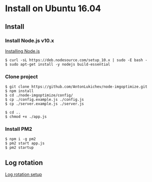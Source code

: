 # Install on Ubuntu 16.04

## Install

### Install Node.js v10.x
[Installing Node.js](https://github.com/nodesource/distributions/blob/master/README.md)
```text
$ curl -sL https://deb.nodesource.com/setup_10.x | sudo -E bash -
$ sudo apt-get install -y nodejs build-essential
```

### Clone project
```text
$ git clone https://github.com/AntonLukichev/node-imgoptimize.git
$ npm install
$ cd ./node-imgoptimize/config/
$ cp ./config.example.js ./config.js
$ cp ./server.example.js ./server.js

$ cd ..
$ chmod +x ./app.js
```

### Install PM2
```text
$ npm i -g pm2
$ pm2 start app.js
$ pm2 startup
```

## Log rotation

[Log rotation setup](log_rotation.md)
